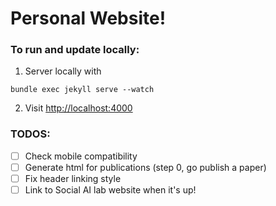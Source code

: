# Personal Website!

### To run and update locally:
1. Server locally with
```
bundle exec jekyll serve --watch
```
2. Visit [http://localhost:4000](http://localhost:4000)

### TODOS:

- [ ] Check mobile compatibility
- [ ] Generate html for publications (step 0, go publish a paper)
- [ ] Fix header linking style
- [ ] Link to Social AI lab website when it's up!
